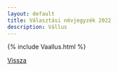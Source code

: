 ```yaml
---
layout: default
title: Választási névjegyzék 2022
description: Vállus
---
```


{% include Vaallus.html %}

[Vissza](./)